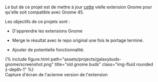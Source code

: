Le but de ce projet est de mettre à jour [cette](https://github.com/sidilabs/galaxybuds-gnome-extension) vielle extension Gnome pour qu'elle soit compatible avec Gnome 45.

Les objectifs de ce projets sont :

- D'apprendre les extensions Gnome

- Merge le résultat avec le repo original une fois le portage terminé.

- Ajouter de potentielle fonctionnalité.

<div class="row">
    <div class="col">
    </div>
    <div class="col">
        {% include figure.html path="assets/projects/galaxybuds-gnome/screenshot.png" title="old gnome buds" class="img-fluid rounded z-depth-1" %}
        <div class="caption">
            Capture d'écran de l'acienne version de l'extension
        </div>
    </div>
    <div class="col">
    </div>
</div>
